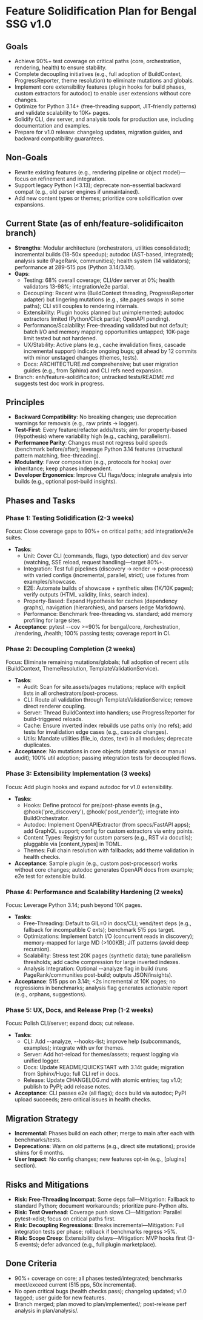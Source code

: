 # Feature Solidification Plan for Bengal SSG v1.0

## Goals
- Achieve 90%+ test coverage on critical paths (core, orchestration, rendering, health) to ensure stability.
- Complete decoupling initiatives (e.g., full adoption of BuildContext, ProgressReporter, theme resolution) to eliminate mutations and globals.
- Implement core extensibility features (plugin hooks for build phases, custom extractors for autodoc) to enable user extensions without core changes.
- Optimize for Python 3.14+ (free-threading support, JIT-friendly patterns) and validate scalability to 10K+ pages.
- Solidify CLI, dev server, and analysis tools for production use, including documentation and examples.
- Prepare for v1.0 release: changelog updates, migration guides, and backward compatibility guarantees.

## Non-Goals
- Rewrite existing features (e.g., rendering pipeline or object model)—focus on refinement and integration.
- Support legacy Python (<3.13); deprecate non-essential backward compat (e.g., old parser engines if unmaintained).
- Add new content types or themes; prioritize core solidification over expansions.

## Current State (as of enh/feature-solidificaiton branch)
- **Strengths**: Modular architecture (orchestrators, utilities consolidated); incremental builds (18-50x speedup); autodoc (AST-based, integrated); analysis suite (PageRank, communities); health system (14 validators); performance at 289-515 pps (Python 3.14/3.14t).
- **Gaps**:
  - Testing: 68% overall coverage; CLI/dev server at 0%; health validators 13-98%; integration/e2e partial.
  - Decoupling: Recent wins (BuildContext threading, ProgressReporter adapter) but lingering mutations (e.g., site.pages swaps in some paths); CLI still couples to rendering internals.
  - Extensibility: Plugin hooks planned but unimplemented; autodoc extractors limited (Python/Click partial; OpenAPI pending).
  - Performance/Scalability: Free-threading validated but not default; batch I/O and memory mapping opportunities untapped; 10K-page limit tested but not hardened.
  - UX/Stability: Active plans (e.g., cache invalidation fixes, cascade incremental support) indicate ongoing bugs; git ahead by 12 commits with minor unstaged changes (themes, tests).
  - Docs: ARCHITECTURE.md comprehensive; but user migration guides (e.g., from Sphinx) and CLI refs need expansion.
- Branch: enh/feature-solidificaiton; untracked tests/README.md suggests test doc work in progress.

## Principles
- **Backward Compatibility**: No breaking changes; use deprecation warnings for removals (e.g., raw prints → logger).
- **Test-First**: Every feature/refactor adds/tests; aim for property-based (Hypothesis) where variability high (e.g., caching, parallelism).
- **Performance Parity**: Changes must not regress build speeds (benchmark before/after); leverage Python 3.14 features (structural pattern matching, free-threading).
- **Modularity**: Favor composition (e.g., protocols for hooks) over inheritance; keep phases independent.
- **Developer Ergonomics**: Improve CLI flags/docs; integrate analysis into builds (e.g., optional post-build insights).

## Phases and Tasks

### Phase 1: Testing Solidification (2-3 weeks)
Focus: Close coverage gaps to 90%+ on critical paths; add integration/e2e suites.
- **Tasks**:
  - Unit: Cover CLI (commands, flags, typo detection) and dev server (watching, SSE reload, request handling)—target 80%+.
  - Integration: Test full pipelines (discovery → render → post-process) with varied configs (incremental, parallel, strict); use fixtures from examples/showcase.
  - E2E: Automate builds of showcase + synthetic sites (1K/10K pages); verify outputs (HTML validity, links, search index).
  - Property-Based: Expand Hypothesis for caches (dependency graphs), navigation (hierarchies), and parsers (edge Markdown).
  - Performance: Benchmark free-threading vs. standard; add memory profiling for large sites.
- **Acceptance**: pytest --cov >=90% for bengal/core, /orchestration, /rendering, /health; 100% passing tests; coverage report in CI.

### Phase 2: Decoupling Completion (2 weeks)
Focus: Eliminate remaining mutations/globals; full adoption of recent utils (BuildContext, ThemeResolution, TemplateValidationService).
- **Tasks**:
  - Audit: Scan for site.assets/pages mutations; replace with explicit lists in all orchestrators/post-process.
  - CLI: Route all validation through TemplateValidationService; remove direct renderer coupling.
  - Server: Thread BuildContext into handlers; use ProgressReporter for build-triggered reloads.
  - Cache: Ensure inverted index rebuilds use paths only (no refs); add tests for invalidation edge cases (e.g., cascade changes).
  - Utils: Mandate utilities (file_io, dates, text) in all modules; deprecate duplicates.
- **Acceptance**: No mutations in core objects (static analysis or manual audit); 100% util adoption; passing integration tests for decoupled flows.

### Phase 3: Extensibility Implementation (3 weeks)
Focus: Add plugin hooks and expand autodoc for v1.0 extensibility.
- **Tasks**:
  - Hooks: Define protocol for pre/post-phase events (e.g., @hook('pre_discovery'), @hook('post_render')); integrate into BuildOrchestrator.
  - Autodoc: Implement OpenAPIExtractor (from specs/FastAPI apps); add GraphQL support; config for custom extractors via entry points.
  - Content Types: Registry for custom parsers (e.g., RST via docutils); pluggable via [content_types] in TOML.
  - Themes: Full chain resolution with fallbacks; add theme validation in health checks.
- **Acceptance**: Sample plugin (e.g., custom post-processor) works without core changes; autodoc generates OpenAPI docs from example; e2e test for extensible build.

### Phase 4: Performance and Scalability Hardening (2 weeks)
Focus: Leverage Python 3.14; push beyond 10K pages.
- **Tasks**:
  - Free-Threading: Default to GIL=0 in docs/CLI; vend/test deps (e.g., fallback for incompatible C exts); benchmark 515 pps target.
  - Optimizations: Implement batch I/O (concurrent reads in discovery); memory-mapped for large MD (>100KB); JIT patterns (avoid deep recursion).
  - Scalability: Stress test 20K pages (synthetic data); tune parallelism thresholds; add cache compression for large inverted indexes.
  - Analysis Integration: Optional --analyze flag in build (runs PageRank/communities post-build; outputs JSON/insights).
- **Acceptance**: 515 pps on 3.14t; <2s incremental at 10K pages; no regressions in benchmarks; analysis flag generates actionable report (e.g., orphans, suggestions).

### Phase 5: UX, Docs, and Release Prep (1-2 weeks)
Focus: Polish CLI/server; expand docs; cut release.
- **Tasks**:
  - CLI: Add --analyze, --hooks-list; improve help (subcommands, examples); integrate with uv for themes.
  - Server: Add hot-reload for themes/assets; request logging via unified logger.
  - Docs: Update README/QUICKSTART with 3.14t guide; migration from Sphinx/Hugo; full CLI ref in docs.
  - Release: Update CHANGELOG.md with atomic entries; tag v1.0; publish to PyPI; add release notes.
- **Acceptance**: CLI passes e2e (all flags); docs build via autodoc; PyPI upload succeeds; zero critical issues in health checks.

## Migration Strategy
- **Incremental**: Phases build on each other; merge to main after each with benchmarks/tests.
- **Deprecations**: Warn on old patterns (e.g., direct site mutations); provide shims for 6 months.
- **User Impact**: No config changes; new features opt-in (e.g., [plugins] section).

## Risks and Mitigations
- **Risk: Free-Threading Incompat**: Some deps fail—Mitigation: Fallback to standard Python; document workarounds; prioritize pure-Python alts.
- **Risk: Test Overhead**: Coverage push slows CI—Mitigation: Parallel pytest-xdist; focus on critical paths first.
- **Risk: Decoupling Regressions**: Breaks incremental—Mitigation: Full integration tests per phase; rollback if benchmarks regress >5%.
- **Risk: Scope Creep**: Extensibility delays—Mitigation: MVP hooks first (3-5 events); defer advanced (e.g., full plugin marketplace).

## Done Criteria
- 90%+ coverage on core; all phases tested/integrated; benchmarks meet/exceed current (515 pps, 50x incremental).
- No open critical bugs (health checks pass); changelog updated; v1.0 tagged; user guide for new features.
- Branch merged; plan moved to plan/implemented/; post-release perf analysis in plan/analysis/.
